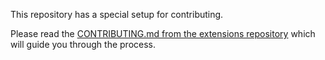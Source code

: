 This repository has a special setup for contributing.

Please read the [CONTRIBUTING.md from the extensions repository](https://github.com/sapcxtools/extensions/blob/main/CONTRIBUTING.md) which
will guide you through the process.
